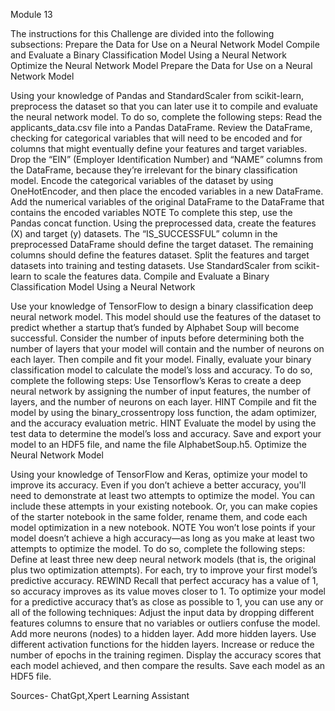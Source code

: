 Module 13




The instructions for this Challenge are divided into the following subsections:
Prepare the Data for Use on a Neural Network Model
Compile and Evaluate a Binary Classification Model Using a Neural Network
Optimize the Neural Network Model
Prepare the Data for Use on a Neural Network Model

Using your knowledge of Pandas and StandardScaler from scikit-learn, preprocess the dataset so that you can later use it to compile and evaluate the neural network model. To do so, complete the following steps:
Read the applicants_data.csv file into a Pandas DataFrame. Review the DataFrame, checking for categorical variables that will need to be encoded and for columns that might eventually define your features and target variables.
Drop the “EIN” (Employer Identification Number) and “NAME” columns from the DataFrame, because they’re irrelevant for the binary classification model.
Encode the categorical variables of the dataset by using OneHotEncoder, and then place the encoded variables in a new DataFrame.
Add the numerical variables of the original DataFrame to the DataFrame that contains the encoded variables
NOTE
To complete this step, use the Pandas concat function.
Using the preprocessed data, create the features (X) and target (y) datasets. The “IS_SUCCESSFUL” column in the preprocessed DataFrame should define the target dataset. The remaining columns should define the features dataset.
Split the features and target datasets into training and testing datasets.
Use StandardScaler from scikit-learn to scale the features data.
Compile and Evaluate a Binary Classification Model Using a Neural Network

Use your knowledge of TensorFlow to design a binary classification deep neural network model. This model should use the features of the dataset to predict whether a startup that’s funded by Alphabet Soup will become successful. Consider the number of inputs before determining both the number of layers that your model will contain and the number of neurons on each layer. Then compile and fit your model. Finally, evaluate your binary classification model to calculate the model’s loss and accuracy.
To do so, complete the following steps:
Use Tensorflow’s Keras to create a deep neural network by assigning the number of input features, the number of layers, and the number of neurons on each layer.
HINT
Compile and fit the model by using the binary_crossentropy loss function, the adam optimizer, and the accuracy evaluation metric.
HINT
Evaluate the model by using the test data to determine the model’s loss and accuracy.
Save and export your model to an HDF5 file, and name the file AlphabetSoup.h5.
Optimize the Neural Network Model

Using your knowledge of TensorFlow and Keras, optimize your model to improve its accuracy. Even if you don’t achieve a better accuracy, you'll need to demonstrate at least two attempts to optimize the model. You can include these attempts in your existing notebook. Or, you can make copies of the starter notebook in the same folder, rename them, and code each model optimization in a new notebook.
NOTE
You won’t lose points if your model doesn’t achieve a high accuracy—as long as you make at least two attempts to optimize the model.
To do so, complete the following steps:
Define at least three new deep neural network models (that is, the original plus two optimization attempts). For each, try to improve your first model’s predictive accuracy.
REWIND
Recall that perfect accuracy has a value of 1, so accuracy improves as its value moves closer to 1. To optimize your model for a predictive accuracy that’s as close as possible to 1, you can use any or all of the following techniques:
Adjust the input data by dropping different features columns to ensure that no variables or outliers confuse the model.
Add more neurons (nodes) to a hidden layer.
Add more hidden layers.
Use different activation functions for the hidden layers.
Increase or reduce the number of epochs in the training regimen.
Display the accuracy scores that each model achieved, and then compare the results.
Save each model as an HDF5 file.


Sources- ChatGpt,Xpert Learning Assistant
